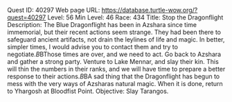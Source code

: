 Quest ID: 40297
Web page URL: https://database.turtle-wow.org/?quest=40297
Level: 56
Min Level: 46
Race: 434
Title: Stop the Dragonflight
Description: The Blue Dragonflight has been in Azshara since time immemorial, but their recent actions seem strange. They had been there to safeguard ancient artifacts, not drain the leylines of life and magic. In better, simpler times, I would advise you to contact them and try to negotiate.$B$BThose times are over, and we need to act. Go back to Azshara and gather a strong party. Venture to Lake Mennar, and slay their kin. This will thin the numbers in their ranks, and we will have time to prepare a better response to their actions.$B$BA sad thing that the Dragonflight has begun to mess with the very ways of Azsharas natural magic. When it is done, return to Yhargosh at Bloodfist Point.
Objective: Slay Tarangos.
